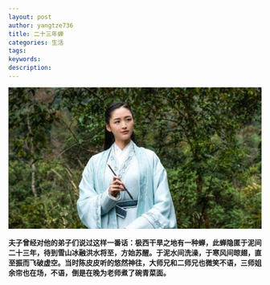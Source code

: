 ```yaml
---
layout: post
author: yangtze736
title: 二十三年蝉
categories: 生活
tags:
keywords:
description:
---
```


![1](/public/img/yulian.jpeg)

**夫子曾经对他的弟子们说过这样一番话：极西干旱之地有一种蝉，此蝉隐匿于泥间二十三年，待到雪山冰融洪水将至，方始苏醒。于泥水间洗澡，于寒风间晾翅，直至振而飞破虚空。当时陈皮皮听的悠然神往，大师兄和二师兄也微笑不语，三师姐余帘也在场，不语，倒是在晚为老师煮了碗青菜面。**

